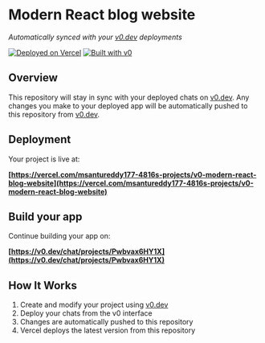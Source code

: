 # Modern React blog website

*Automatically synced with your [v0.dev](https://v0.dev) deployments*

[![Deployed on Vercel](https://img.shields.io/badge/Deployed%20on-Vercel-black?style=for-the-badge&logo=vercel)](https://vercel.com/msantureddy177-4816s-projects/v0-modern-react-blog-website)
[![Built with v0](https://img.shields.io/badge/Built%20with-v0.dev-black?style=for-the-badge)](https://v0.dev/chat/projects/Pwbvax6HY1X)

## Overview

This repository will stay in sync with your deployed chats on [v0.dev](https://v0.dev).
Any changes you make to your deployed app will be automatically pushed to this repository from [v0.dev](https://v0.dev).

## Deployment

Your project is live at:

**[https://vercel.com/msantureddy177-4816s-projects/v0-modern-react-blog-website](https://vercel.com/msantureddy177-4816s-projects/v0-modern-react-blog-website)**

## Build your app

Continue building your app on:

**[https://v0.dev/chat/projects/Pwbvax6HY1X](https://v0.dev/chat/projects/Pwbvax6HY1X)**

## How It Works

1. Create and modify your project using [v0.dev](https://v0.dev)
2. Deploy your chats from the v0 interface
3. Changes are automatically pushed to this repository
4. Vercel deploys the latest version from this repository
